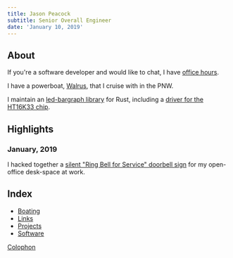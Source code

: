 ```yaml
---
title: Jason Peacock
subtitle: Senior Overall Engineer
date: 'January 10, 2019'
---
```


## About

If you're a software developer and would like to chat, I have [office hours](/office-hours).

I have a powerboat, [Walrus](/boating/walrus), that I cruise with in the PNW.

I maintain an [led-bargraph library](/software/led-bargraph) for Rust, including a [driver for the HT16K33 chip](/software/ht16k33).

## Highlights

### January, 2019

I hacked together a [silent "Ring Bell for Service" doorbell sign](projects/silent-ring-bell-for-service) for my open-office desk-space at work.

## Index

* [Boating](boating)
* [Links](links)
* [Projects](projects)
* [Software](software)

[Colophon](/colophon)
